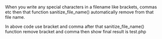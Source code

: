 When you write any special characters in a filename like brackets, commas etc then that function sanitize_file_name() automatically remove from that file name.

In above code use bracket and comma after that sanitize_file_name() function remove bracket and comma then show final result is test.php